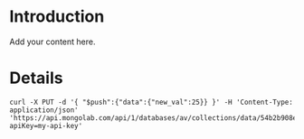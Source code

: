 # Introduction #

Add your content here.


# Details #
```
curl -X PUT -d '{ "$push":{"data":{"new_val":25}} }' -H 'Content-Type: application/json' 'https://api.mongolab.com/api/1/databases/av/collections/data/54b2b908e4b0dea33527d69a?apiKey=my-api-key'
```
